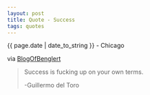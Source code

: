 ```yaml
---
layout: post
title: Quote - Success
tags: quotes
---
```


<p class="meta">{{ page.date | date_to_string }} - Chicago</p>

via [BlogOfBenglert](http://blog.miazmatic.com/post/1255955685)

> Success is fucking up on your own terms.
>
> -Guillermo del Toro
